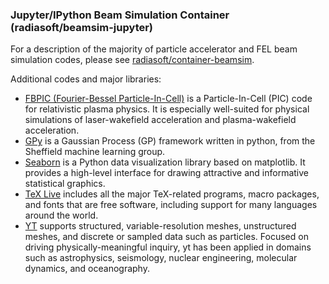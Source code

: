 ### Jupyter/IPython Beam Simulation Container (radiasoft/beamsim-jupyter)

For a description of the majority of particle accelerator and FEL beam
simulation codes, please see
[radiasoft/container-beamsim](https://github.com/radiasoft/container-beamsim).

Additional codes and major libraries:

* [FBPIC (Fourier-Bessel Particle-In-Cell)](https://fbpic.github.io) is
  a Particle-In-Cell (PIC) code for relativistic plasma physics. It is
  especially well-suited for physical simulations of laser-wakefield
  acceleration and plasma-wakefield acceleration.
* [GPy](https://sheffieldml.github.io/GPy/) is a Gaussian Process (GP)
  framework written in python, from the Sheffield machine learning
  group.
* [Seaborn](https://seaborn.pydata.org) is a Python data visualization
  library based on matplotlib. It provides a high-level interface for
  drawing attractive and informative statistical graphics.
* [TeX Live](https://www.tug.org/texlive/) includes all the major
  TeX-related programs, macro packages, and fonts that are free
  software, including support for many languages around the world.
* [YT](https://yt-project.org) supports structured,
  variable-resolution meshes, unstructured meshes, and discrete or
  sampled data such as particles. Focused on driving
  physically-meaningful inquiry, yt has been applied in domains such
  as astrophysics, seismology, nuclear engineering, molecular
  dynamics, and oceanography.
